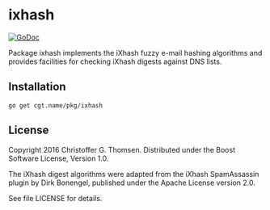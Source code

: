 # ixhash

[![GoDoc](https://godoc.org/cgt.name/pkg/ixhash?status.svg)](https://godoc.org/cgt.name/pkg/ixhash)

Package ixhash implements the iXhash fuzzy e-mail hashing algorithms
and provides facilities for checking iXhash digests against DNS lists.

## Installation

```
go get cgt.name/pkg/ixhash
```

## License

Copyright 2016 Christoffer G. Thomsen.
Distributed under the Boost Software License, Version 1.0.

The iXhash digest algorithms were adapted from the iXhash SpamAssassin plugin
by Dirk Bonengel, published under the Apache License version 2.0.

See file LICENSE for details.
